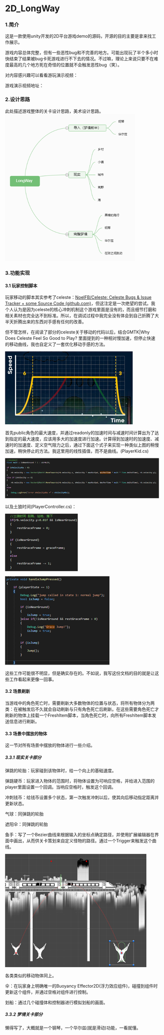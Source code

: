 # 2D_LongWay

### 1.简介

这是一款使用unity开发的2D平台游戏demo的源码，开源的目的主要是拿来找工作展示。

游戏内容总体完整，但有一些恶性bug和不完善的地方。可能出现玩了半个多小时快结束了结果被bug卡死游戏进行不下去的情况。不过嘛，理论上来说只要不在难度最高的几个地方死在奇怪的位置就不会触发恶性bug（笑）。

对内容感兴趣可以看看游玩演示视频：

游戏演示视频地址：

### 2.设计思路

此处描述游戏整体的关卡设计思路，美术设计思路。<img src="README.assets/LongWay-1698226970816.png" alt="LongWay" style="zoom:80%;" />

### 3.功能实现

#### 3.1 玩家控制脚本

玩家移动的脚本其实参考了celeste：[NoelFB/Celeste: Celeste Bugs & Issue Tracker + some Source Code (github.com)](https://github.com/NoelFB/Celeste)，但这注定是一次绝望的尝试。我个人认为是因为celeste的核心冲刺机制这个游戏里面是没有的，而且细节打磨和相关素材也完全达不到标准。所以，在调试过程中我完全没有体会到自己折腾了大半天折腾出来的东西对手感有任何的改善。

但不管怎样，在阅读了部分的celeste关于移动的代码以后，结合GMTK|Why Does Celeste Feel So Good to Play? 里面提到的一种相对慢加速，但停止快速的移动曲线，我也自定义了一套优化移动手感的方法。

<img src="README.assets/image-20231025163823741.png" alt="image-20231025163823741" style="zoom:50%;" />

首先public角色的最大速度，并通过readonly的加速时间与减速时间计算出为了达到指定的最大速度，应该用多大的加速度进行加速。计算得到加速时的加速度、减速时的加速度、定义空气阻力之后，通过下面这个式子来实现一种类似上图的稍慢加速，稍快停止的方法。我这里用的线性插值，而不是曲线。(PlayerKid.cs)

<img src="README.assets/image-20231025164956053.png" alt="image-20231025164956053" style="zoom:80%;" />

以及土狼时间(PlayerController.cs)：

![image-20231025165924202](README.assets/image-20231025165924202.png)

![image-20231025170753791](README.assets/image-20231025170753791.png)

这些工作可能很不明显，但是确实存在的。不如说，我写这份文档的目的就是让这些工作看起来更像一回事。

#### 3.2 场景刷新

当游戏中的角色死亡时，需要刷新大多数物体的位置与状态，将所有物体分为两类：在被触发后不久就会自动刷新与只有角色死亡后刷新。在这些需要角色死亡才刷新的物体上挂载一个FreshItem脚本，当角色死亡时，向所有FreshItem脚本发送信息进行刷新。

#### 3.3 场景中摆放的物体

这一节对所有场景中摆放的物体进行一些介绍。

##### 3.3.1 现实关卡部分

弹跳的轮胎：玩家碰到该物体时，给一个向上的基础速度。

弹跳硬币：玩家进入物体的范围时，将物体设置为可响应空格，并给进入范围的player里面设置一个回调。当响应空格时，触发这个回调。

冲刺钱币：给钱币设置多个状态，第一次触发冲刺以后，使其向后移动指定距离并更新状态。

气球：同弹跳的轮胎

遮阳伞：同弹跳的轮胎

鱼手：写了一个Bezier曲线来根据输入的坐标点确定路径，并使用扩展编辑器在界面中画出，从而供关卡策划来自定义怪物的路径。通过一个Trigger来触发这个曲线。

<img src="README.assets/image-20231025172758023.png" alt="image-20231025172758023" style="zoom:80%;" />

各类类似的移动物体同上。

伞：在玩家身上明确唯一的Buoyancy Effector2D(浮力效应组件)，碰撞到组件时更新这个组件，并通过空格对组件进行控制。

划船：通过几个碰撞体和控制器进行模拟划船的画面。

##### 3.3.2 梦境关卡部分

懒得写了，大概就是一个钢琴，一个华尔兹(就是滑动)功能，一看就懂。